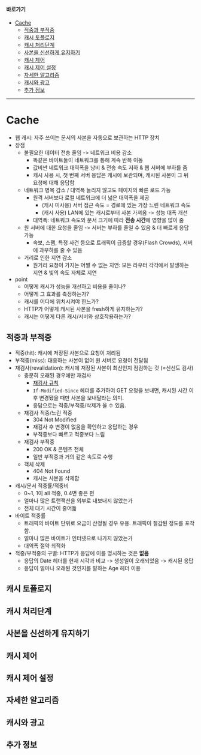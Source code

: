 #### 바로가기
- [Cache](#cache)
  - [적중과 부적중](#적중과-부적중)
  - [캐시 토폴로지](#캐시-토폴로지)
  - [캐시 처리단계](#캐시-처리단계)
  - [사본을 신선하게 유지하기](#사본을-신선하게-유지하기)
  - [캐시 제어](#캐시-제어)
  - [캐시 제어 설정](#캐시-제어-설정)
  - [자세한 알고리즘](#자세한-알고리즘)
  - [캐시와 광고](#캐시와-광고)
  - [추가 정보](#추가-정보)

---

# Cache
- 웹 캐시: 자주 쓰이는 문서의 사본을 자동으로 보관하는 HTTP 장치
- 장점
    * 불필요한 데이터 전송 줄임 -> 네트워크 비용 감소
        + 똑같은 바이트들이 네트워크를 통해 계속 반복 이동
        + 값비싼 네트워크 대역폭을 낭비 & 전송 속도 저하 & 웹 서버에 부하를 줌
        + 캐시 사용 시, 첫 번째 서버 응답은 캐시에 보관되며, 캐시된 사본이 그 뒤 요청에 대해 응답함
    * 네트워크 병목 감소 / 대역폭 늘리지 않고도 페이지의 빠른 로드 가능
        + 원격 서버보다 로컬 네트워크에 더 넓은 대역폭을 제공
            - (캐시 미사용) 서버 접근 속도 = 경로에 있는 가장 느린 네트워크 속도
            - (캐시 사용) LAN에 있는 캐시로부터 사본 가져옴 -> 성능 대폭 개선
        + 대역폭: 네트워크 속도와 문서 크기에 따라 **전송 시간**에 영향을 많이 줌
    * 원 서버에 대한 요청을 줄임 -> 서버는 부하를 줄일 수 있음 & 더 빠르게 응답 가능
        + 속보, 스팸, 특정 사건 등으로 트래픽이 급증할 경우(Flash Crowds), 서버에 과부하를 줄 수 있음
    * 거리로 인한 지연 감소
        + 원거리 요청이 가지는 어쩔 수 없는 지연: 모든 라우터 각각에서 발생하는 지연 & 빛의 속도 자체로 지연
- point
    * 어떻게 캐시가 성능을 개선하고 비용을 줄이나? 
    * 어떻게 그 효과를 측정하는가?
    * 캐시를 어디에 위치시켜야 한느가?
    * HTTP가 어떻게 캐시된 사본을 fresh하게 유지하는가?
    * 캐시는 어떻게 다른 캐시/서버와 상호작용하는가?


## 적중과 부적중
- 적중(hit): 캐시에 저장된 사본으로 요청이 처리됨
- 부적중(miss): 대응하는 사본이 없어 원 서버로 요청이 전달됨
- 재검사(revalidation): 캐시에 저장된 사본이 최신인지 점검하는 것 (=신선도 검사)
    * 충분히 오래된 경우에만 재검사
        + [재검사 규칙](#사본을-신선하게-유지하기)
        + `If-Modified-Since` 헤더를 추가하여 GET 요청을 보내면, 캐시된 시간 이후 변경됐을 때만 사본을 보내달라는 의미. 
        + 응답으로는 적중/부적중/삭제가 올 수 있음.
    * 재검사 적중/느린 적중
        + 304 Not Modified
        + 재검사 후 변경이 없음을 확인하고 응답하는 경우
        + 부적중보다 빠르고 적중보다 느림
    * 재검사 부적중
        + 200 OK & 콘텐츠 전체
        + 일반 부적중과 거의 같은 속도로 수행
    * 객체 삭제
        + 404 Not Found
        + 캐시는 사본을 삭제함
- 캐시/문서 적중률/적중비
    * 0~1, 1이 all 적중, 0.4면 좋은 편
    * 얼마나 많은 트랜잭션을 외부로 내보내지 않았는가
    * 전체 대기 시간이 줄어듦
- 바이트 적중률
    * 트래픽의 바이트 단위로 요금이 산정될 경우 유용. 트래픽이 절감된 정도를 포착함.
    * 얼마나 많은 바이트가 인터넷으로 나가지 않았는가
    * 대역폭 절약 최적화
- 적중/부적중의 구별: HTTP가 응답에 이를 명시하는 것은 **없음**
    * 응답의 Date 헤더를 현재 시각과 비교 -> 생성일이 오래되었음 -> 캐시된 응답
    * 응답이 얼마나 오래된 것인지를 말하는 Age 헤더 이용


## 캐시 토폴로지

## 캐시 처리단계

## 사본을 신선하게 유지하기

## 캐시 제어

## 캐시 제어 설정

## 자세한 알고리즘

## 캐시와 광고

## 추가 정보